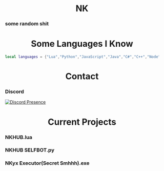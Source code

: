 <h1 align="center">NK</h1>
<h3 align="left">some random shit</h3>

<h1 align="center">Some Languages I Know</h1>

```lua
local languages = {"Lua","Python","JavaScript","Java","C#","C++","Node","Ruby","GoLang"}
```
<h1 align="center">Contact</h1>
<h3 align="left">Discord</h3>

[![Discord Presence](https://lanyard.cnrad.dev/api/333709427519520768)](https://discord.com/users/333709427519520768)

<h1 align="center">Current Projects</h1>
<h3 align="left">NKHUB.lua</h3>
<h3 align="left">NKHUB SELFBOT.py</h3>
<h3 align="left">NKyx Executor(Secret Smhhh).exe</h3>
